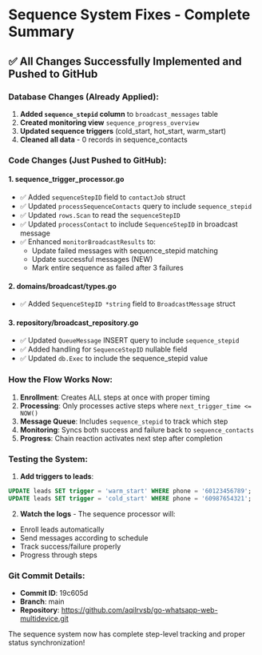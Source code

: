 # Sequence System Fixes - Complete Summary

## ✅ All Changes Successfully Implemented and Pushed to GitHub

### Database Changes (Already Applied):
1. **Added `sequence_stepid` column** to `broadcast_messages` table
2. **Created monitoring view** `sequence_progress_overview`
3. **Updated sequence triggers** (cold_start, hot_start, warm_start)
4. **Cleaned all data** - 0 records in sequence_contacts

### Code Changes (Just Pushed to GitHub):

#### 1. **sequence_trigger_processor.go**
- ✅ Added `sequenceStepID` field to `contactJob` struct
- ✅ Updated `processSequenceContacts` query to include `sequence_stepid`
- ✅ Updated `rows.Scan` to read the `sequenceStepID`
- ✅ Updated `processContact` to include `SequenceStepID` in broadcast message
- ✅ Enhanced `monitorBroadcastResults` to:
  - Update failed messages with sequence_stepid matching
  - Update successful messages (NEW)
  - Mark entire sequence as failed after 3 failures

#### 2. **domains/broadcast/types.go**
- ✅ Added `SequenceStepID *string` field to `BroadcastMessage` struct

#### 3. **repository/broadcast_repository.go**
- ✅ Updated `QueueMessage` INSERT query to include `sequence_stepid`
- ✅ Added handling for `SequenceStepID` nullable field
- ✅ Updated `db.Exec` to include the sequence_stepid value

### How the Flow Works Now:

1. **Enrollment**: Creates ALL steps at once with proper timing
2. **Processing**: Only processes active steps where `next_trigger_time <= NOW()`
3. **Message Queue**: Includes `sequence_stepid` to track which step
4. **Monitoring**: Syncs both success and failure back to `sequence_contacts`
5. **Progress**: Chain reaction activates next step after completion

### Testing the System:

1. **Add triggers to leads**:
```sql
UPDATE leads SET trigger = 'warm_start' WHERE phone = '60123456789';
UPDATE leads SET trigger = 'cold_start' WHERE phone = '60987654321';
```

2. **Watch the logs** - The sequence processor will:
- Enroll leads automatically
- Send messages according to schedule
- Track success/failure properly
- Progress through steps

### Git Commit Details:
- **Commit ID**: 19c605d
- **Branch**: main
- **Repository**: https://github.com/aqilrvsb/go-whatsapp-web-multidevice.git

The sequence system now has complete step-level tracking and proper status synchronization!

